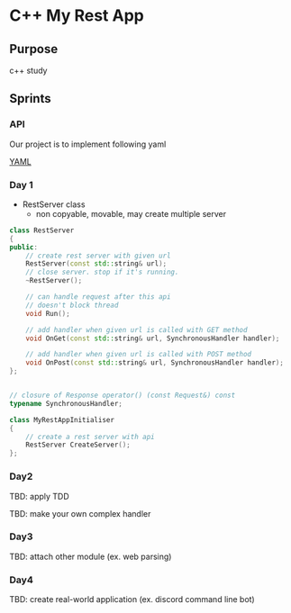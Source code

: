 # C++ My Rest App

## Purpose
c++ study


## Sprints

### API

Our project is to implement following yaml

[YAML](/docs/api.yaml)

### Day 1
 - RestServer class
   - non copyable, movable, may create multiple server

```cpp
class RestServer
{
public:
    // create rest server with given url
    RestServer(const std::string& url);
    // close server. stop if it's running.
    ~RestServer();

    // can handle request after this api
    // doesn't block thread
    void Run();

    // add handler when given url is called with GET method
    void OnGet(const std::string& url, SynchronousHandler handler);

    // add handler when given url is called with POST method
    void OnPost(const std::string& url, SynchronousHandler handler);
};


// closure of Response operator() (const Request&) const
typename SynchronousHandler;

class MyRestAppInitialiser
{
    // create a rest server with api
    RestServer CreateServer();
};
```

### Day2
TBD: apply TDD

TBD: make your own complex handler

### Day3
TBD: attach other module (ex. web parsing)

### Day4
TBD: create real-world application (ex. discord command line bot)

